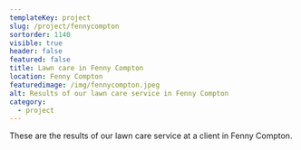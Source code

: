 ```yaml
---
templateKey: project
slug: /project/fennycompton
sortorder: 1140
visible: true
header: false
featured: false
title: Lawn care in Fenny Compton
location: Fenny Compton
featuredimage: /img/fennycompton.jpeg
alt: Results of our lawn care service in Fenny Compton
category:
  - project
---
```


These are the results of our lawn care service at a client in Fenny Compton.
